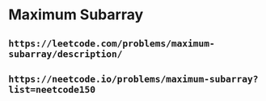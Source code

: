 # Maximum Subarray

## `https://leetcode.com/problems/maximum-subarray/description/`

## `https://neetcode.io/problems/maximum-subarray?list=neetcode150`
